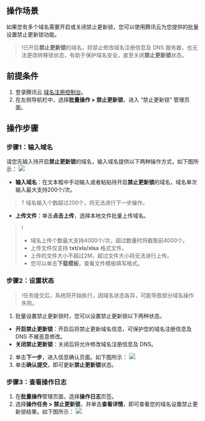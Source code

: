 ## 操作场景
如果您有多个域名需要开启或关闭禁止更新锁，您可以使用腾讯云为您提供的批量设置禁止更新锁功能。
>!已开启**禁止更新锁**的域名，将禁止修改域名注册信息及 DNS 服务器，也无法更改转移锁状态，有助于保护域名安全，直至关闭**禁止更新锁**状态。

## 前提条件
1. 登录腾讯云 [域名注册控制台](https://console.cloud.tencent.com/domain/)。    
2. 在左侧导航栏中，选择**批量操作 > 禁止更新锁**，进入 “禁止更新锁” 管理页面。

## 操作步骤

### 步骤1：输入域名
请您先输入待开启**禁止更新锁**的域名，输入域名提供以下两种操作方式，如下图所示：
![](https://main.qcloudimg.com/raw/186d4abdaca14ca020a14e1b1331d376.png)
- **输入域名**：在文本框中手动输入或者粘贴待开启**禁止更新锁**的域名，域名单次输入最大支持200个/次。
>? 域名输入个数超过200个，将无法进行下一步操作。
>
- **上传文件**：单击**点击上传**，选择本地文件批量上传域名。
>!
> - 域名上传个数最大支持4000个/次，超过数量时将截取前4000个。
> - 上传文件仅支持 **txt/xls/xlsx** 格式文件。
> - 上传的文件大小不超过2M，超过文件大小将无法进行上传。
> - 您可以单击**下载模板**，查看文件模板填写格式。

### 步骤2：设置状态
>!任务提交后，系统将开始执行，因域名状态各异，可能导致部分域名操作失败。
>
1. 批量设置禁止更新锁时，您可以设置禁止更新锁以下两种状态。
 - **开启禁止更新锁**：开启后将禁止更新域名信息，可保护您的域名注册信息及 DNS 不被恶意修改。
 - **关闭禁止更新锁**：关闭后将允许修改域名注册信息及 DNS。
2. 单击**下一步**，进入信息确认页面。如下图所示：
![](https://main.qcloudimg.com/raw/ad5afb9e2ebabb70b3c57e4eae20acb8.png)
3. 单击**确认提交**，即可更新**禁止更新锁**状态。

### 步骤3：查看操作日志
1. 在**批量操作**管理页面，选择**操作日志**页签。
2. 选择**操作任务 > 禁止更新锁**，并单击**查看详情**，即可查看您的域名设置禁止更新锁结果。如下图所示：
![](https://main.qcloudimg.com/raw/39f91d992a0f7dba5bcf9be163f1d295.png)

